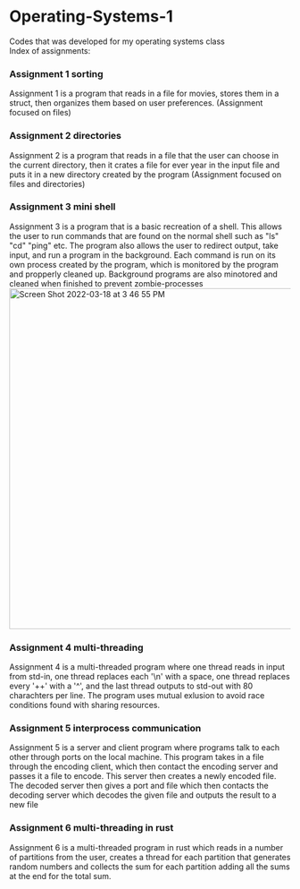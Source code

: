 # Operating-Systems-1
Codes that was developed for my operating systems class <br/>
Index of assignments:<br/>

### Assignment 1 sorting
Assignment 1 is a program that reads in a file for movies, stores them in a struct, then organizes them based on user preferences. (Assignment focused on files)<br/>

### Assignment 2 directories
Assignment 2 is a program that reads in a file that the user can choose in the current directory, then it crates a file for ever year in the input file and puts it in a new directory created by the program (Assignment focused on files and directories)<br/>

### Assignment 3 mini shell
Assignment 3 is a program that is a basic recreation of a shell. This allows the user to run commands that are found on the normal shell such as "ls" "cd" "ping" etc. The program also allows the user to redirect output, take input, and run a program in the background. Each command is run on its own process created by the program, which is monitored by the program and propperly cleaned up. Background programs are also minotored and cleaned when finished to prevent zombie-processes<br/>
<img width="609" alt="Screen Shot 2022-03-18 at 3 46 55 PM" src="https://user-images.githubusercontent.com/41707123/159094060-fff914d2-7543-493b-9f80-b3cae6d6b2ec.png">


### Assignment 4 multi-threading
Assignment 4 is a multi-threaded program where one thread reads in input from std-in, one thread replaces each '\n' with a space, one thread replaces every '++' with a '^', and the last thread outputs to std-out with 80 charachters per line. The program uses mutual exlusion to avoid race conditions found with sharing resources.<br/>

### Assignment 5 interprocess communication
Assignment 5 is a server and client program where programs talk to each other through ports on the local machine. This program takes in a file through the encoding client, which then contact the encoding server and passes it a file to encode. This server then creates a newly encoded file. The decoded server then gives a port and file which then contacts the decoding server which decodes the given file and outputs the result to a new file<br/>

### Assignment 6 multi-threading in rust
Assignment 6 is a multi-threaded program in rust which reads in a number of partitions from the user, creates a thread for each partition that generates random numbers and collects the sum for each partition adding all the sums at the end for the total sum.<br/>
